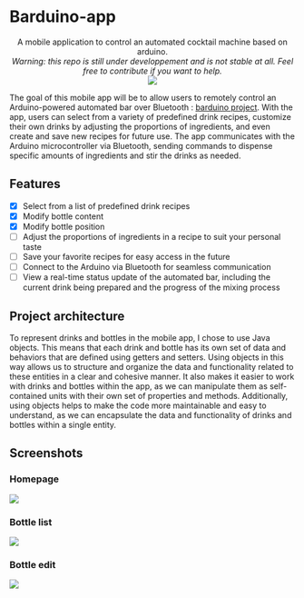 # Barduino-app
<p align="center">
  A mobile application to control an automated cocktail machine based on arduino.
  <br>
  <i>
    Warning: this repo is still under developpement and is not stable at all. Feel free to contribute if you want to help.
  </i>
  <br>
  <a href="https://twitter.com/intent/follow?screen_name=hiippiiie" title="Follow"><img src="https://img.shields.io/twitter/follow/hiippiiie?label=hiippiiie&style=social"></a>
  <br>
</p>


The goal of this mobile app will be to allow users to remotely control an Arduino-powered automated bar over Bluetooth : [barduino project](https://github.com/hippiiee/barduino).
With the app, users can select from a variety of predefined drink recipes, customize their own drinks by adjusting the proportions of ingredients, and even create and save new recipes for future use. The app communicates with the Arduino microcontroller via Bluetooth, sending commands to dispense specific amounts of ingredients and stir the drinks as needed.

## Features

- [x] Select from a list of predefined drink recipes
- [x] Modify bottle content
- [x] Modify bottle position
- [ ] Adjust the proportions of ingredients in a recipe to suit your personal taste
- [ ] Save your favorite recipes for easy access in the future
- [ ] Connect to the Arduino via Bluetooth for seamless communication
- [ ] View a real-time status update of the automated bar, including the current drink being prepared and the progress of the mixing process

## Project architecture

To represent drinks and bottles in the mobile app, I chose to use Java objects. This means that each drink and bottle has its own set of data and behaviors that are defined using getters and setters. Using objects in this way allows us to structure and organize the data and functionality related to these entities in a clear and cohesive manner. It also makes it easier to work with drinks and bottles within the app, as we can manipulate them as self-contained units with their own set of properties and methods. Additionally, using objects helps to make the code more maintainable and easy to understand, as we can encapsulate the data and functionality of drinks and bottles within a single entity.

## Screenshots

### Homepage
![](images/home.png)

### Bottle list
![](images/bottle_list.png)

### Bottle edit
![](images/bottle_edit.png)